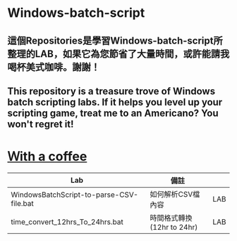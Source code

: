 # Windows-batch-script
## 這個Repositories是學習Windows-batch-script所整理的LAB，如果它為您節省了大量時間，或許能請我喝杯美式咖啡。謝謝！

## This repository is a treasure trove of Windows batch scripting labs. If it helps you level up your scripting game, treat me to an Americano? You won't regret it!

# [Ｗith a coffee](https://buymeacoffee.com/robbin0919)

| Lab                                                 | 備註       |         |
| --------------------------------------------------- | ---------- | ------- |
|WindowsBatchScript-to-parse-CSV-file.bat             | 如何解析CSV檔內容   | LAB     |
|time_convert_12hrs_To_24hrs.bat                      | 時間格式轉換(12hr to 24hr)   | LAB     |
 

